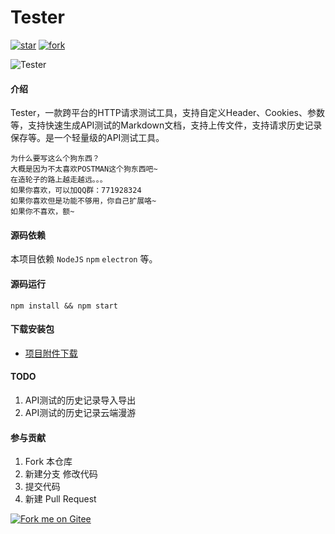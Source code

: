 
# Tester  
[![star](https://gitee.com/hamm/tester/badge/star.svg?theme=white)](https://gitee.com/hamm/tester/stargazers)
[![fork](https://gitee.com/hamm/tester/badge/fork.svg?theme=white)](https://gitee.com/hamm/tester/members)

![Tester](https://images.gitee.com/uploads/images/2019/1022/004829_9dd2f945_145025.jpeg "Tester")



#### 介绍
Tester，一款跨平台的HTTP请求测试工具，支持自定义Header、Cookies、参数等，支持快速生成API测试的Markdown文档，支持上传文件，支持请求历史记录保存等。是一个轻量级的API测试工具。

```
为什么要写这么个狗东西？
大概是因为不太喜欢POSTMAN这个狗东西吧~
在造轮子的路上越走越远。。。
如果你喜欢，可以加QQ群：771928324
如果你喜欢但是功能不够用，你自己扩展咯~
如果你不喜欢，额~
```

#### 源码依赖
本项目依赖 ```NodeJS``` ```npm``` ```electron``` 等。

#### 源码运行
```
npm install && npm start
```

#### 下载安装包

- [项目附件下载](https://gitee.com/hamm/tester/attach_files)

#### TODO

1. API测试的历史记录导入导出
2. API测试的历史记录云端漫游

#### 参与贡献

1. Fork 本仓库
2. 新建分支 修改代码
3. 提交代码
4. 新建 Pull Request

[![Fork me on Gitee](https://gitee.com/hamm/tester/widgets/widget_3.svg)](https://gitee.com/hamm/tester)